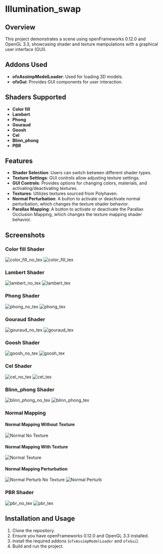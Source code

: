 # Illumination_swap

## Overview
This project demonstrates a scene using openFrameworks 0.12.0 and OpenGL 3.3, showcasing shader and texture manipulations with a graphical user interface (GUI).

## Addons Used
- **ofxAssimpModelLoader**: Used for loading 3D models.
- **ofxGui**: Provides GUI components for user interaction.

## Shaders Supported
- **Color fill**
- **Lambert**
- **Phong**
- **Gouraud**
- **Goosh**
- **Cel**
- **Blinn_phong**
- **PBR**

## Features
- **Shader Selection**: Users can switch between different shader types.
- **Texture Settings**: GUI controls allow adjusting texture settings.
- **GUI Controls**: Provides options for changing colors, materials, and activating/deactivating textures.
- **Textures**: Utilizes textures sourced from Polyhaven.
- **Normal Perturbation**: A button to activate or deactivate normal perturbation, which changes the texture shader behavior.
- **Parallax Mapping**: A button to activate or deactivate the Parallax Occlusion Mapping, which changes the texture mapping shader behavior.

## Screenshots

### Color fill Shader
![color_fill_no_tex](bin/data/screenshots/color_fill_no_tex.png)
![color_fill_tex](bin/data/screenshots/color_fill_tex.png)

### Lambert Shader
![lambert_no_tex](bin/data/screenshots/lambert_no_tex.png)
![lambert_tex](bin/data/screenshots/lambert_tex.png)

### Phong Shader
![phong_no_tex](bin/data/screenshots/phong_no_tex.png)
![phong_tex](bin/data/screenshots/phong_tex.png)

### Gouraud Shader
![gouraud_no_tex](bin/data/screenshots/gouraud_no_tex.png)
![gouraud_tex](bin/data/screenshots/gouraud_tex.png)

### Goosh Shader
![goosh_no_tex](bin/data/screenshots/goosh_no_tex.png)
![goosh_tex](bin/data/screenshots/goosh_tex.png)

### Cel Shader
![cel_no_tex](bin/data/screenshots/cel_no_tex.png)
![cel_tex](bin/data/screenshots/cel_tex.png)

### Blinn_phong Shader
![blinn_phong_no_tex](bin/data/screenshots/blinn_phong_no_tex.png)
![blinn_phong_tex](bin/data/screenshots/blinn_phong_tex.png)

### Normal Mapping
#### Normal Mapping Without Texture
![Normal No Texture](bin/data/screenshots/normal_no_Tex.png)

#### Normal Mapping With Texture
![Normal Texture](bin/data/screenshots/normal_tex.png)

#### Normal Mapping Perturbation
![Normal Perturb No Texture](bin/data/screenshots/normal_perturb_no_Tex.png)
![Normal Perturb](bin/data/screenshots/normal_pertub.png)

### PBR Shader
![pbr_no_tex](bin/data/screenshots/pbr_no_tex.png)
![pbr_tex](bin/data/screenshots/pbr_tex.png)

## Installation and Usage
1. Clone the repository.
2. Ensure you have openFrameworks 0.12.0 and OpenGL 3.3 installed.
3. Install the required addons (`ofxAssimpModelLoader` and `ofxGui`).
4. Build and run the project.

